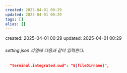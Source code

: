 ```yaml
---
created: 2025-04-01 00:29
updated: 2025-04-01 00:29
tags: []
alias: []
---
```


created: 2025-04-01 00:29
updated: 2025-04-01 00:29

###### setting.json 파일에 다음과 같이 입력한다.

```json
  "terminal.integrated.cwd": "${fileDirname}",
```